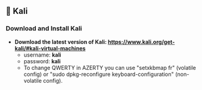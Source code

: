 ## 📢 Kali
### Download and Install Kali ###
* **Download the latest version of Kali: https://www.kali.org/get-kali/#kali-virtual-machines**
    * username: **kali**
    * password: **kali**
    * To change QWERTY in AZERTY you can use "setxkbmap fr" (volatile config) or "sudo dpkg-reconfigure keyboard-configuration" (non-volatile config).
